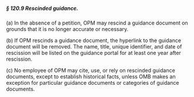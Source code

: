 ##### § 120.9 Rescinded guidance. #####

(a) In the absence of a petition, OPM may rescind a guidance document on grounds that it is no longer accurate or necessary.

(b) If OPM rescinds a guidance document, the hyperlink to the guidance document will be removed. The name, title, unique identifier, and date of rescission will be listed on the guidance portal for at least one year after rescission.

(c) No employee of OPM may cite, use, or rely on rescinded guidance documents, except to establish historical facts, unless OMB makes an exception for particular guidance documents or categories of guidance documents.